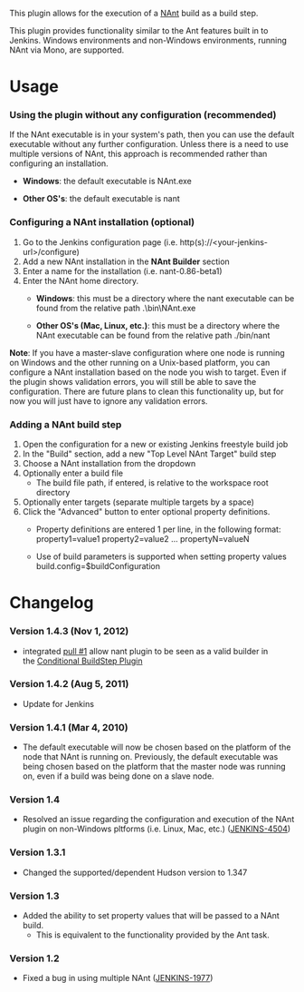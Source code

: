 This plugin allows for the execution of a
[NAnt](http://nant.sourceforge.net/ "NAnt .NET Build Tool") build as a
build step.

This plugin provides functionality similar to the Ant features built in
to Jenkins. Windows environments and non-Windows environments, running
NAnt via Mono, are supported.

# Usage

### Using the plugin without any configuration (recommended)

If the NAnt executable is in your system's path, then you can use the
default executable without any further configuration. Unless there is a
need to use multiple versions of NAnt, this approach is recommended
rather than configuring an installation.

-   **Windows**: the default executable is
        NAnt.exe

-   **Other OS's**: the default executable is
        nant

### Configuring a NAnt installation (optional)

1.  Go to the Jenkins configuration page (i.e.
    http(s)://\<your-jenkins-url\>/configure)
2.  Add a new NAnt installation in the **NAnt Builder** section
3.  Enter a name for the installation (i.e. nant-0.86-beta1)
4.  Enter the NAnt home directory.
    -   **Windows**: this must be a directory where the nant executable
        can be found from the relative path
            .\bin\NAnt.exe

    -   **Other OS's (Mac, Linux, etc.)**: this must be a directory
        where the NAnt executable can be found from the relative path
            ./bin/nant

**Note**: If you have a master-slave configuration where one node is
running on Windows and the other running on a Unix-based platform, you
can configure a NAnt installation based on the node you wish to target.
Even if the plugin shows validation errors, you will still be able to
save the configuration. There are future plans to clean this
functionality up, but for now you will just have to ignore any
validation errors.

### Adding a NAnt build step

1.  Open the configuration for a new or existing Jenkins freestyle build
    job
2.  In the "Build" section, add a new "Top Level NAnt Target" build step
3.  Choose a NAnt installation from the dropdown
4.  Optionally enter a build file
    -   The build file path, if entered, is relative to the workspace
        root directory
5.  Optionally enter targets (separate multiple targets by a space)
6.  Click the "Advanced" button to enter optional property definitions.
    -   Property definitions are entered 1 per line, in the following
        format:
            property1=value1
            property2=value2
            ...
            propertyN=valueN

    -   Use of build parameters is supported when setting property
        values
            build.config=$buildConfiguration

# Changelog

### Version 1.4.3 (Nov 1, 2012)

-   integrated [pull
    \#1](https://github.com/jenkinsci/nant-plugin/pull/1) allow nant
    plugin to be seen as a valid builder in the ﻿[Conditional BuildStep
    Plugin](http://localhost:8085/display/JENKINS/Conditional+BuildStep+Plugin)  

### Version 1.4.2 (Aug 5, 2011)

-   Update for Jenkins

### Version 1.4.1 (Mar 4, 2010)

-   The default executable will now be chosen based on the platform of
    the node that NAnt is running on. Previously, the default executable
    was being chosen based on the platform that the master node was
    running on, even if a build was being done on a slave node.

### Version 1.4

-   Resolved an issue regarding the configuration and execution of the
    NAnt plugin on non-Windows pltforms (i.e. Linux, Mac, etc.)
    ([JENKINS-4504](https://issues.jenkins-ci.org/browse/JENKINS-4504))

### Version 1.3.1

-   Changed the supported/dependent Hudson version to 1.347

### Version 1.3

-   Added the ability to set property values that will be passed to a
    NAnt build.
    -   This is equivalent to the functionality provided by the Ant
        task.

### Version 1.2

-   Fixed a bug in using multiple NAnt
    ([JENKINS-1977](https://issues.jenkins-ci.org/browse/JENKINS-1977))
